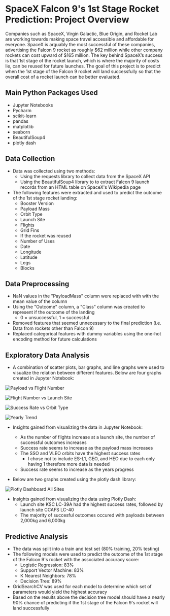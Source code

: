 # SpaceX Falcon 9's 1st Stage Rocket Prediction: Project Overview
Companies such as SpaceX, Virgin Galactic, Blue Origin, and Rocket Lab are working towards making space travel accessible and affordable for everyone. SpaceX is arguably the most successful of these companies, advertising the Falcon 9 rocket as roughly $62 million while other company rockets can cost upward of $165 million. The key behind SpaceX’s success is that 1st stage of the rocket launch, which is where the majority of costs lie, can be reused for future launches. The goal of this project is to predict when the 1st stage of the Falcon 9 rocket will land successfully so that the overall cost of a rocket launch can be better evaluated.

## Main Python Packages Used
- Jupyter Notebooks
- Pycharm
- scikit-learn
- pandas
- matplotlib
- seaborn
- BeautifulSoup4
- plotly dash
 
## Data Collection
- Data was collected using two methods:
  - Using the requests library to collect data from the SpaceX API
  -  Using the BeautifulSoup4 library to to extract Falcon 9 launch records from an HTML table on SpaceX's Wikipedia page
- The following features were extracted and used to predict the outcome of the 1st stage rocket landing:
  - Booster Version
  - Payload Mass
  - Orbit Type
  - Launch Site
  - Flights
  - Grid Fins
  - If the rocket was reused
  - Number of Uses
  - Date
  - Longitude
  - Latitude
  - Legs
  - Blocks
  
  
## Data Preprocessing
- NaN values in the "PayloadMass" column were replaced with with the mean value of the column
- Using the "Outcome" column, a "Class" column was created to represent if the outcome of the landing
   - 0 = unsuccessful, 1 = successful
- Removed features that seemed unnecessary to the final prediction (i.e. Data from rockets other than Falcon 9)
- Replaced categorical features with dummy variables using the one-hot encoding method for future calculations

## Exploratory Data Analysis
- A combination of scatter plots, bar graphs, and line graphs were used to visualize the relation between different features. Below are four graphs created in Jupyter Notebook:

![Payload vs Flight Number](https://user-images.githubusercontent.com/74473048/156845611-87633c3b-4f49-4e92-b09d-ee30220363c6.JPG)

![Flight Number vs Launch Site](https://user-images.githubusercontent.com/74473048/156844932-5d66d26b-b4a0-42f2-b0d6-fcb4c31f7559.JPG)    

![Success Rate vs Orbit Type](https://user-images.githubusercontent.com/74473048/156844984-fb3eb876-1498-4026-aed0-77098b258dd1.JPG)

![Yearly Trend](https://user-images.githubusercontent.com/74473048/156845149-c0b88e4c-ff6c-455a-ad4a-1132d21a944c.JPG)

- Insights gained from visualizing the data in Jupyter Notebook:
  - As the number of flights increase at a launch site, the number of successful outcomes increases 
  - Success rate seems to increase as the payload mass increases
  - The SSO and VLEO orbits have the highest success rates
     - I chose not to include ES-L1, GEO, and HEO due to each only having 1 therefore more data is needed 
  - Success rate seems to increase as the years progress 


- Below are two graphs created using the plotly dash library:


![Plotly Dashboard All Sites](https://user-images.githubusercontent.com/74473048/156847121-dab0f958-3ca4-4b23-b156-84e4db3aee68.JPG)

- Insights gained from visualizing the data using Plotly Dash:
  - Launch site KSC LC-39A had the highest success rates, followed by launch site CCAFS LC-40
  - The majority of succesful outcomes occured with payloads between 2,000kg and 6,000kg

## Predictive Analysis
- The data was split into a train and test set (80% training, 20% testing)
- The following models were used to predict the outcome of the 1st stage of the Falcon 9's rocket with the associated accuracy score:
  - Logistic Regression: 83%
  - Support Vector Machine: 83%
  - K Nearest Neighbors: 78%
  - Decision Tree: 89%
- GridSearchCV was used for each model to determine which set of parameters would yield the highest accuracy 
- Based on the results above the decision tree model should have a nearly 90% chance of predicting if the 1st stage of the Falcon 9's rocket will land successfully
 

